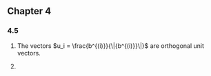 ## Chapter 4

### 4.5

  1. The vectors $u_i = \frac{b^{(i)}}{\|{b^{(i)}}\|}$ are orthogonal
	 unit vectors.
	 
  2. 
